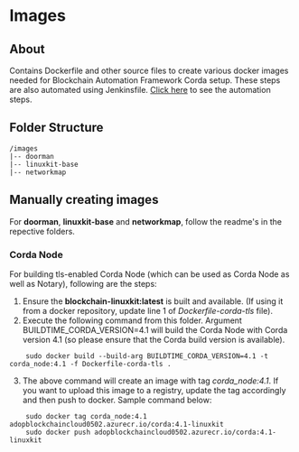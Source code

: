 # Images

## About
Contains Dockerfile and other source files to create various docker images needed for Blockchain Automation Framework Corda setup. These steps are also automated using Jenkinsfile. [Click here](/automation/r3-corda/README.md) to see the automation steps. 

## Folder Structure ##
```
/images
|-- doorman
|-- linuxkit-base
|-- networkmap
```
## Manually creating images ##
For **doorman**, **linuxkit-base** and **networkmap**, follow the readme's in the repective folders.

### Corda Node ###

For building tls-enabled Corda Node (which can be used as Corda Node as well as Notary), following are the steps:
1. Ensure the **blockchain-linuxkit:latest** is built and available. (If using it from a docker repository, update line 1 of *Dockerfile-corda-tls* file).
2. Execute the following command from this folder. Argument BUILDTIME_CORDA_VERSION=4.1 will build the Corda Node with Corda version 4.1 (so please ensure that the Corda build version is available).
```
	sudo docker build --build-arg BUILDTIME_CORDA_VERSION=4.1 -t corda_node:4.1 -f Dockerfile-corda-tls .

```
3. The above command will create an image with tag *corda_node:4.1*. If you want to upload this image to a registry, update the tag accordingly and then push to docker. Sample command below:
```
	sudo docker tag corda_node:4.1 adopblockchaincloud0502.azurecr.io/corda:4.1-linuxkit
	sudo docker push adopblockchaincloud0502.azurecr.io/corda:4.1-linuxkit
```

